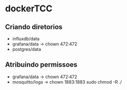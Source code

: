 # dockerTCC

## Criando diretorios

- influxdb/data
- grafana/data -> chown 472:472
- postgres/data

## Atribuindo permissoes
- grafana/data -> chown 472:472
- mosquitto/logs -> chown 1883:1883
sudo chmod -R ./
